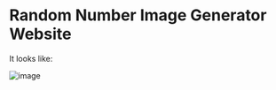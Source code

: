 # Random Number Image Generator Website

It looks like:

![image](https://github.com/redshoot8/RandNumImgGeneratorWebsite/assets/98647870/6b18149c-f13a-42f4-ae5b-372a4a2562b9)
